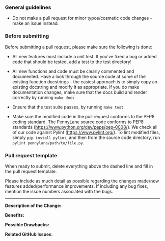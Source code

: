 ### General guidelines

* Do not make a pull request for minor typos/cosmetic code changes - make an issue instead.

### Before submitting

Before submitting a pull request, please make sure the following is done:

* All new features must include a unit test.
  If you've fixed a bug or added code that should be tested, add a test to the test directory!

* All new functions and code must be clearly commented and documented.
  Have a look through the source code at some of the existing function docstrings - the easiest
  approach is to simply copy an existing docstring and modify it as appropriate.
  If you do make documentation changes, make sure that the docs build and render correctly by running `make docs`.

* Ensure that the test suite passes, by running `make test`.

* Make sure the modified code in the pull request conforms to the PEP8 coding standard.
  The PennyLane source code conforms to PEP8 standards (https://www.python.org/dev/peps/pep-0008/).
  We check all of our code against Pylint (https://www.pylint.org/). To lint modified files, simply
  `pip install pylint`, and then from the source code directory, run `pylint pennylane/path/to/file.py`.

### Pull request template

When ready to submit, delete everything above the dashed line and fill in the pull request template.

Please include as much detail as possible regarding the changes made/new features
added/performance improvements. If including any bug fixes, mention the issue numbers associated with the bugs.

------------------------------------------------------------------------------------------------------------

**Description of the Change:**

**Benefits:**

**Possible Drawbacks:**

**Related GitHub Issues:**
